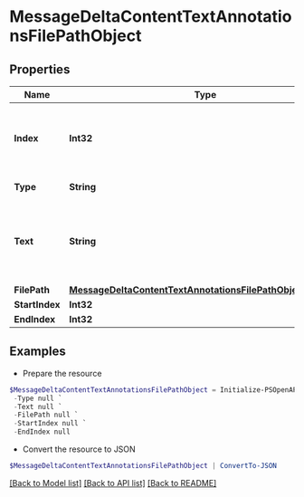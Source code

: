 # MessageDeltaContentTextAnnotationsFilePathObject
## Properties

Name | Type | Description | Notes
------------ | ------------- | ------------- | -------------
**Index** | **Int32** | The index of the annotation in the text content part. | 
**Type** | **String** | Always &#x60;file_path&#x60;. | 
**Text** | **String** | The text in the message content that needs to be replaced. | [optional] 
**FilePath** | [**MessageDeltaContentTextAnnotationsFilePathObjectFilePath**](MessageDeltaContentTextAnnotationsFilePathObjectFilePath.md) |  | [optional] 
**StartIndex** | **Int32** |  | [optional] 
**EndIndex** | **Int32** |  | [optional] 

## Examples

- Prepare the resource
```powershell
$MessageDeltaContentTextAnnotationsFilePathObject = Initialize-PSOpenAPIToolsMessageDeltaContentTextAnnotationsFilePathObject  -Index null `
 -Type null `
 -Text null `
 -FilePath null `
 -StartIndex null `
 -EndIndex null
```

- Convert the resource to JSON
```powershell
$MessageDeltaContentTextAnnotationsFilePathObject | ConvertTo-JSON
```

[[Back to Model list]](../README.md#documentation-for-models) [[Back to API list]](../README.md#documentation-for-api-endpoints) [[Back to README]](../README.md)

